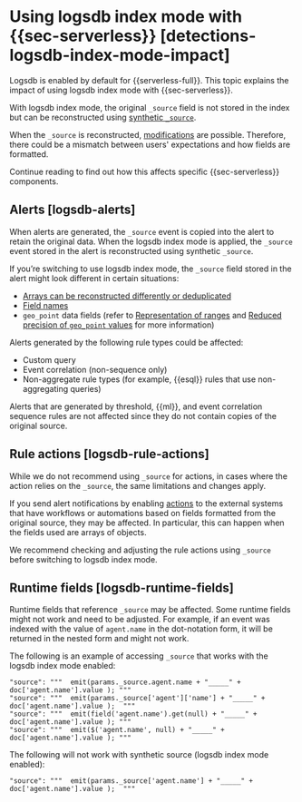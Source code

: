 # Using logsdb index mode with {{sec-serverless}} [detections-logsdb-index-mode-impact]

Logsdb is enabled by default for {{serverless-full}}. This topic explains the impact of using logsdb index mode with {{sec-serverless}}.

With logsdb index mode, the original `_source` field is not stored in the index but can be reconstructed using [synthetic `_source`](https://www.elastic.co/guide/en/elasticsearch/reference/current/mapping-source-field.html#synthetic-source).

When the `_source` is reconstructed, [modifications](https://www.elastic.co/guide/en/elasticsearch/reference/current/mapping-source-field.html#synthetic-source-modifications) are possible. Therefore, there could be a mismatch between users' expectations and how fields are formatted.

Continue reading to find out how this affects specific {{sec-serverless}} components.


## Alerts [logsdb-alerts] 

When alerts are generated, the `_source` event is copied into the alert to retain the original data. When the logsdb index mode is applied, the `_source` event stored in the alert is reconstructed using synthetic `_source`.

If you’re switching to use logsdb index mode, the `_source` field stored in the alert might look different in certain situations:

* [Arrays can be reconstructed differently or deduplicated](https://www.elastic.co/guide/en/elasticsearch/reference/current/mapping-source-field.html#synthetic-source-modifications-leaf-arrays)
* [Field names](https://www.elastic.co/guide/en/elasticsearch/reference/current/mapping-source-field.html#synthetic-source-modifications-field-names)
* `geo_point` data fields (refer to [Representation of ranges](https://www.elastic.co/guide/en/elasticsearch/reference/current/mapping-source-field.html#synthetic-source-modifications-ranges) and [Reduced precision of `geo_point` values](https://www.elastic.co/guide/en/elasticsearch/reference/current/mapping-source-field.html#synthetic-source-precision-loss-for-point-types) for more information)

Alerts generated by the following rule types could be affected:

* Custom query
* Event correlation (non-sequence only)
* Non-aggregate rule types (for example, {{esql}} rules that use non-aggregating queries)

Alerts that are generated by threshold, {{ml}}, and event correlation sequence rules are not affected since they do not contain copies of the original source.


## Rule actions [logsdb-rule-actions] 

While we do not recommend using `_source` for actions, in cases where the action relies on the `_source`, the same limitations and changes apply.

If you send alert notifications by enabling [actions](../../../explore-analyze/alerts-cases/alerts.md#rules-actions) to the external systems that have workflows or automations based on fields formatted from the original source, they may be affected. In particular, this can happen when the fields used are arrays of objects.

We recommend checking and adjusting the rule actions using `_source` before switching to logsdb index mode.


## Runtime fields [logsdb-runtime-fields] 

Runtime fields that reference `_source` may be affected. Some runtime fields might not work and need to be adjusted. For example, if an event was indexed with the value of `agent.name` in the dot-notation form, it will be returned in the nested form and might not work.

The following is an example of accessing `_source` that works with the logsdb index mode enabled:

```console
"source": """  emit(params._source.agent.name + "_____" + doc['agent.name'].value ); """
"source": """  emit(params._source['agent']['name'] + "_____" + doc['agent.name'].value );  """
"source": """  emit(field('agent.name').get(null) + "_____" + doc['agent.name'].value ); """
"source": """  emit($('agent.name', null) + "_____" + doc['agent.name'].value ); """
```

The following will not work with synthetic source (logsdb index mode enabled):

```console
"source": """  emit(params._source['agent.name'] + "_____" + doc['agent.name'].value );  """
```

